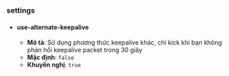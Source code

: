 ### settings

- #### use-alternate-keepalive

    - **Mô tả**: Sử dụng phương thức keepalive khác, chỉ kick khi bạn không phản hồi keepalive packet trong 30 giây
    - **Mặc định**: `false`
    - **Khuyến nghị**: `true`